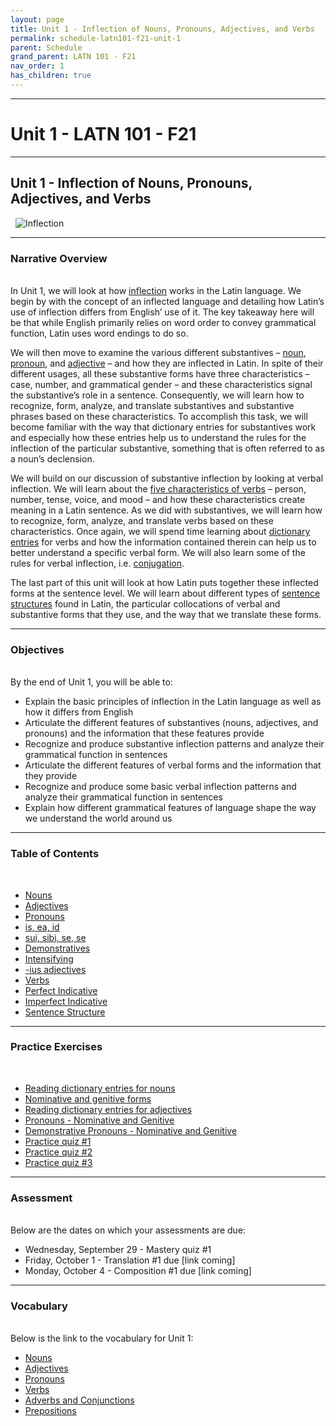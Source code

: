 ```yaml
---
layout: page
title: Unit 1 - Inflection of Nouns, Pronouns, Adjectives, and Verbs
permalink: schedule-latn101-f21-unit-1
parent: Schedule
grand_parent: LATN 101 - F21
nav_order: 1
has_children: true
---
```

***

# Unit 1 - LATN 101 - F21

***

## Unit 1 - Inflection of Nouns, Pronouns, Adjectives, and Verbs
&nbsp;
![Inflection](https://bencrowder.net/images/projects/latin-declensions.png)

***

### Narrative Overview
&nbsp;  
In Unit 1, we will look at how [inflection](http://www.youtube.com/watch?v=5g1sz9qRNJ0) works in the Latin language. We begin by with the concept of an inflected language and detailing how Latin’s use of inflection differs from English’ use of it. The key takeaway here will be that while English primarily relies on word order to convey grammatical function, Latin uses word endings to do so.

We will then move to examine the various different substantives – [noun](https://lingualatina.github.io/textbook/presentation/01-nouns-adjs-pron/nouns/), [pronoun](https://lingualatina.github.io/textbook/presentation/01-nouns-adjs-pron/pronouns/), and [adjective](https://lingualatina.github.io/textbook/presentation/01-nouns-adjs-pron/adjectives/) – and how they are inflected in Latin. In spite of their different usages,  all these substantive forms have three characteristics – case, number, and grammatical gender – and these characteristics signal the substantive’s role in a sentence. Consequently, we will learn how to recognize, form, analyze, and translate substantives and substantive phrases based on these characteristics. To accomplish this task, we will become familiar with the way that dictionary entries for substantives work and especially how these entries help us to understand the rules for the inflection of the particular substantive, something that is often referred to as a noun’s declension.

We will build on our discussion of substantive inflection by looking at verbal inflection. We will learn about the [five characteristics of verbs](https://lingualatina.github.io/textbook/presentation/02-verbs/overview/#verbs) – person, number, tense, voice, and mood – and how these characteristics create meaning in a Latin sentence. As we did with substantives, we will learn how to recognize, form, analyze, and translate verbs based on these characteristics. Once again, we will spend time learning about [dictionary entries](https://lingualatina.github.io/textbook/presentation/02-verbs/overview/#dictionary-entry) for verbs and how the information contained therein can help us to better understand a specific verbal form. We will also learn some of the rules for verbal inflection, i.e. [conjugation](https://lingualatina.github.io/textbook/presentation/02-verbs/overview/#conjugations).

The last part of this unit will look at how Latin puts together these inflected forms at the sentence level. We will learn about different types of [sentence structures](https://lingualatina.github.io/textbook/presentation/02-verbs/sentence-structures/) found in Latin, the particular collocations of verbal and substantive forms that they use, and the way that we translate these forms.

***

### Objectives
&nbsp;  
By the end of Unit 1, you will be able to:

- Explain the basic principles of inflection in the Latin language as well as how it differs from English
- Articulate the different features of substantives (nouns, adjectives, and pronouns) and the information that these features provide
- Recognize and produce substantive inflection patterns and analyze their grammatical function in sentences
- Articulate the different features of verbal forms and the information that they provide
- Recognize and produce some basic verbal inflection patterns and analyze their grammatical function in sentences
- Explain how different grammatical features of language shape the way we understand the world around us

***

### Table of Contents
&nbsp;
- [Nouns](https://lingualatina.github.io/textbook/presentation/01-nouns-adjs-pron/nouns/)
- [Adjectives](https://lingualatina.github.io/textbook/presentation/01-nouns-adjs-pron/adjectives/)
- [Pronouns](https://lingualatina.github.io/textbook/presentation/01-nouns-adjs-pron/pronouns/#pronouns)
- [is, ea, id](https://lingualatina.github.io/textbook/presentation/01-nouns-adjs-pron/pronouns/#is-ea-id)
- [sui, sibi, se, se](https://lingualatina.github.io/textbook/presentation/09-pron-dep-irreg/#reflexive-pronouns)
- [Demonstratives](https://lingualatina.github.io/textbook/presentation/01-nouns-adjs-pron/pronouns/#demonstratives)
- [Intensifying](https://lingualatina.github.io/textbook/presentation/01-nouns-adjs-pron/pronouns/#intensives)
- [-ius adjectives](https://lingualatina.github.io/textbook/presentation/01-nouns-adjs-pron/adjectives/#2-1-2--%C4%ABus-adjectives)
- [Verbs](https://lingualatina.github.io/textbook/presentation/02-verbs/overview/)
- [Perfect Indicative](https://lingualatina.github.io/textbook/presentation/02-verbs/perfect/)
- [Imperfect Indicative](https://lingualatina.github.io/textbook/presentation/02-verbs/imperfect/)
- [Sentence Structure](https://lingualatina.github.io/textbook/presentation/02-verbs/sentence-structures/)

***

### Practice Exercises
&nbsp;
- [Reading dictionary entries for nouns](https://lingualatina.github.io/textbook/exercises/01-nouns-adjs-pron/dictionary-nouns/)
- [Nominative and genitive forms](https://lingualatina.github.io/textbook/exercises/01-nouns-adjs-pron/nom-gen/)
- [Reading dictionary entries for adjectives](https://lingualatina.github.io/textbook/exercises/01-nouns-adjs-pron/adj-type/)
- [Pronouns - Nominative and Genitive](https://lingualatina.github.io/textbook/exercises/01-nouns-adjs-pron/pronouns/)
- [Demonstrative Pronouns - Nominative and Genitive](https://observablehq.com/@dominicmachado/demonstrative-pronouns-nominative-and-genitive-forms)
- [Practice quiz #1](https://docs.google.com/forms/d/1mzJV4uSfUrmIVzszkPXCbZa0wYC-AqmBcP7_o4u25bA/)
- [Practice quiz #2](https://docs.google.com/forms/d/1o9aw-SERVO0FNDd8mJH0zplyC1qgFF-XItiETk8qwhY/)
- [Practice quiz #3](https://docs.google.com/forms/d/1vSvEXN1M5fZLbtYqSNneAzyORRBBtqYDf_pVDuXDSOg/)

***

### Assessment
&nbsp;  
Below are the dates on which your assessments are due:
- Wednesday, September 29 - Mastery quiz #1
- Friday, October 1 - Translation #1 due [link coming]
- Monday, October 4 - Composition #1 due [link coming]

***

### Vocabulary
&nbsp;  
Below is the link to the vocabulary for Unit 1:

- [Nouns](https://dominicmachado.github.io/schedule-latn101-f21-unit-1-vocabulary-nouns)
- [Adjectives](https://dominicmachado.github.io/schedule-latn101-f21-unit-1-vocabulary-adjectives)
- [Pronouns](https://dominicmachado.github.io/schedule-latn101-f21-unit-1-vocabulary-pronouns)
- [Verbs](https://dominicmachado.github.io/schedule-latn101-f21-unit-1-vocabulary-verbs)
- [Adverbs and Conjunctions](https://dominicmachado.github.io/schedule-latn101-f21-unit-1-vocabulary-conjunctions-adverbs)
- [Prepositions](https://dominicmachado.github.io/schedule-latn101-f21-unit-1-vocabulary-prepositions)
